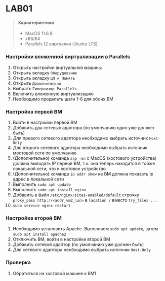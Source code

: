 # LAB01 

> #### Характеристики
>
> - MacOS 11.6.6 
> - x86/64
> - Parallels (2 виртуалки Ubuntu LTS)

### Настройки вложенной виртуализации в Parallels
1. Открыть настройки виртуальной машины
2. Открыть вкладку `Оборудование`
3. Открыть вкладку `ЦП и Память`
4. Открыть `Дополнительно`
5. Выбрать `Гипервизор Parallels`
6. Включить вложенную виртуализацию
7. Необходимо проделать шаги 1-6 для обоих ВМ

### Настройка первой ВМ
1. Войти в настройки первой ВМ
2. Добавить два сетевых адаптора (по умолчанию один уже должен быть)
3. Для превого сетевого адаптора необходимо выбрать источник `Host-Only`
4. Для второго сетевого адаптора необходимо выбрать источник мостовой сети по умолчанию
5. (Дополнительно) команда `arp -an` с MacOS (хостового устройства) должна выводить IP первой ВМ, т.к. она теперь находится в тойже локальной сети, что и хостовое устройство
6. (Дополнительно) команда `ip addr show` на ВМ должна показать ip адрес в локальной сети
7. Выполнить `sudo apt update`
8. Выполнить `sudo apt install nginx`
9. Добавить в файл `/etc/nginx/sites-enabled/default` строчку `proxy_pass http://<addr_vm2_lan>` в `lacation /` вместо `try_files ...`
10. `sudo service nginx restart`

### Настройка второй ВМ
1. Необходимо установить Apache. Выполняем `sudo apt update`, затем `sudo apt install apache2`
2. Отключить ВМ, войти в настройки второй ВМ
2. Добавить сетевой адаптор (по умолчанию уже должен быть)
3. Для сетевого адаптора необходимо выбрать источник `Host-Only`

### Проверка
1. Обратиться на хостовой машине к ВМ1
